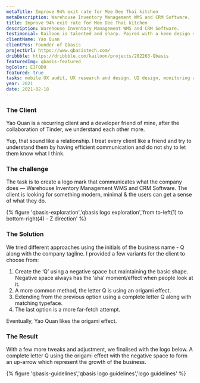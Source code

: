 ```yaml
---
metaTitle: Improve 94% exit rate for Mee Dee Thai kitchen
metaDescription: Warehouse Inventory Management WMS and CRM Software.
title: Improve 94% exit rate for Mee Dee Thai kitchen
description: Warehouse Inventory Management WMS and CRM Software.
testimonial: Kailoon is talented and sharp. Paired with a keen design sense and patience when dealing with clients, he’s a trustable resource to work with when it comes to branding and UI/UX works. I’ve entrusted him with the branding works of my 2 companies and will continue to do so in the future.
clientName: Yao Quan
clientPos: Founder of Qbasis
projectUrl: https://www.qbasistech.com/
dribbble: https://dribbble.com/kailoon/projects/282263-Qbasis
featuredImg: qbasis-featured
bgColor: E3F0D0
featured: true
tasks: mobile UX audit, UX research and design, UI design, monitoring analytics, session recordings 
year: 2021
date: 2021-02-18
---
```


<div class="col-start-3 col-end-6">

### The Client

Yao Quan is a recurring client and a developer friend of mine, after the collaboration of Tinder, we understand each other more.

Yup, that sound like a relationship. I treat every client like a friend and try to understand them by having efficient communication and do not shy to let them know what I think.

</div><div class="col-start-6 col-end-9">

### The challenge

The task is to create a logo mark that communicates what the company does — Warehouse Inventory Management WMS and CRM Software. The client is looking for something modern, minimal & the users can get a sense of what they do.

</div><div class="col-start-2 col-end-10">

{% figure 'qbasis-exploration','qbasis logo exploration','from to-left(1) to bottom-right(4) - Z direction' %}

</div><div class="col-start-3 col-end-9">

### The Solution

We tried different approaches using the initials of the business name - Q along with the company tagline. I provided a few variants for the client to choose from:

1. Create the ‘Q’ using a negative space but maintaining the basic shape. Negative space always has the ‘aha’ moment/effect when people look at it.
2. A more common method, the letter Q is using an origami effect.
3. Extending from the previous option using a complete letter Q along with matching typeface.
4. The last option is a more far-fetch attempt.

Eventually, Yao Quan likes the origami effect.

### The Result

With a few more tweaks and adjustment, we finalised with the logo below. A complete letter Q using the origami effect with the negative space to form an up-arrow which represent the growth of the business.

</div>
<div class="col-start-2 col-end-10">

{% figure 'qbasis-guidelines','qbasis logo guidelines','logo guidelines' %}

</div>
